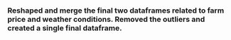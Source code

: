 
### Reshaped and merge the final two dataframes related to farm price and weather conditions. Removed the outliers and created a single final dataframe.
